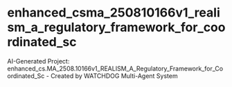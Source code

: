 # enhanced_csma_250810166v1_realism_a_regulatory_framework_for_coordinated_sc
AI-Generated Project: enhanced_cs.MA_2508.10166v1_REALISM_A_Regulatory_Framework_for_Coordinated_Sc - Created by WATCHDOG Multi-Agent System
